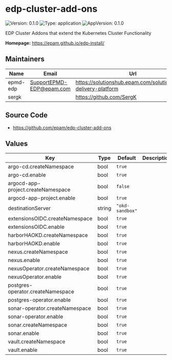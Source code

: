 # edp-cluster-add-ons

![Version: 0.1.0](https://img.shields.io/badge/Version-0.1.0-informational?style=flat-square) ![Type: application](https://img.shields.io/badge/Type-application-informational?style=flat-square) ![AppVersion: 0.1.0](https://img.shields.io/badge/AppVersion-0.1.0-informational?style=flat-square)

EDP Cluster Addons that extend the Kubernetes Cluster Functionality

**Homepage:** <https://epam.github.io/edp-install/>

## Maintainers

| Name | Email | Url |
| ---- | ------ | --- |
| epmd-edp | <SupportEPMD-EDP@epam.com> | <https://solutionshub.epam.com/solution/epam-delivery-platform> |
| sergk |  | <https://github.com/SergK> |

## Source Code

* <https://github.com/epam/edp-cluster-add-ons>

## Values

| Key | Type | Default | Description |
|-----|------|---------|-------------|
| argo-cd.createNamespace | bool | `true` |  |
| argo-cd.enable | bool | `true` |  |
| argocd-app-project.createNamespace | bool | `false` |  |
| argocd-app-project.enable | bool | `true` |  |
| destinationServer | string | `"okd-sandbox"` |  |
| extensionsOIDC.createNamespace | bool | `true` |  |
| extensionsOIDC.enable | bool | `true` |  |
| harborHAOKD.createNamespace | bool | `true` |  |
| harborHAOKD.enable | bool | `true` |  |
| nexus.createNamespace | bool | `true` |  |
| nexus.enable | bool | `true` |  |
| nexusOperator.createNamespace | bool | `true` |  |
| nexusOperator.enable | bool | `true` |  |
| postgres-operator.createNamespace | bool | `true` |  |
| postgres-operator.enable | bool | `true` |  |
| sonar-operator.createNamespace | bool | `true` |  |
| sonar-operator.enable | bool | `true` |  |
| sonar.createNamespace | bool | `true` |  |
| sonar.enable | bool | `true` |  |
| vault.createNamespace | bool | `true` |  |
| vault.enable | bool | `true` |  |

